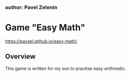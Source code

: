 ### author: Pavel Zelenin

# Game "Easy Math"

https://pavzel.github.io/easy-math/


## Overview
This game is written for my son to practise easy arithmetic.